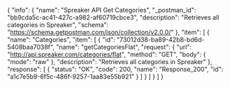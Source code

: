 {
  "info": {
    "name": "Spreaker API Get Categories",
    "_postman_id": "bb9cda5c-ac41-427c-a982-af60719cbce3",
    "description": "Retrieves all categories in Spreaker",
    "schema": "https://schema.getpostman.com/json/collection/v2.0.0/"
  },
  "item": [
    {
      "name": "Categories",
      "item": [
        {
          "id": "73012d38-ba89-42b8-bd6d-5408baa7038f",
          "name": "getCategoriesFlat",
          "request": {
            "url": "http://api.spreaker.com/categories/flat",
            "method": "GET",
            "body": {
              "mode": "raw"
            },
            "description": "Retrieves all categories in Spreaker"
          },
          "response": [
            {
              "status": "OK",
              "code": 200,
              "name": "Response_200",
              "id": "a1c7e5b9-6f5c-486f-9257-1aa83e55b921"
            }
          ]
        }
      ]
    }
  ]
}